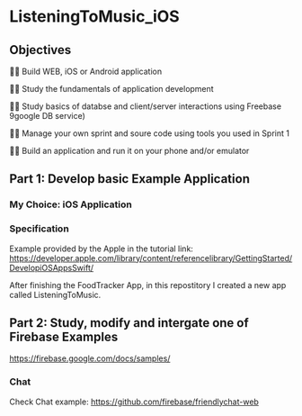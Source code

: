 # ListeningToMusic_iOS

## Objectives

🖖🏻 Build WEB, iOS or Android application	

🖖🏻 Study the fundamentals of application development	

🖖🏻 Study basics of databse and client/server interactions using Freebase 9google DB service)	

🖖🏻 Manage your own sprint and soure code using tools you used in Sprint 1	

🖖🏻 Build an application and run it on your phone and/or emulator	

## Part 1: Develop basic Example Application

### My Choice: iOS Application

### Specification

Example provided by the Apple in the tutorial link: https://developer.apple.com/library/content/referencelibrary/GettingStarted/DevelopiOSAppsSwift/

After finishing the FoodTracker App, in this repostitory I created a new app called ListeningToMusic.

## Part 2:  Study, modify and intergate one of Firebase Examples						

https://firebase.google.com/docs/samples/

### Chat
Check Chat example: https://github.com/firebase/friendlychat-web
